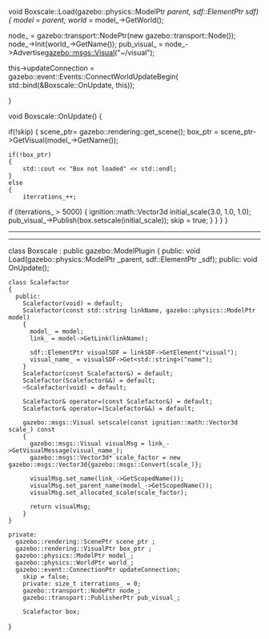 void Boxscale::Load(gazebo::physics::ModelPtr _parent, sdf::ElementPtr sdf)
{
  model_ = _parent;
  world_ = model_->GetWorld();

  node_ = gazebo::transport::NodePtr(new gazebo::transport::Node());
  node_->Init(world_->GetName());
  pub_visual_ = node_->Advertise<gazebo::msgs::Visual>("~/visual");     

  this->updateConnection = gazebo::event::Events::ConnectWorldUpdateBegin(
  std::bind(&Boxscale::OnUpdate, this));    

}

void Boxscale::OnUpdate()
{

if(!skip)
{
    scene_ptr= gazebo::rendering::get_scene();
    box_ptr = scene_ptr->GetVisual(model_->GetName());

    if(!box_ptr)
    {   
        std::cout << "Box not loaded" << std::endl;
    }
    else
    {
        iterrations_++;

  if (iterrations_ > 5000)
  {
            ignition::math::Vector3d initial_scale(3.0, 1.0, 1.0);
            pub_visual_->Publish(box.setscale(initial_scale));
        skip = true;
        }
    }
}
}



















____________
______________________________________________________________________________________________
class Boxscale : public gazebo::ModelPlugin
{
    public: void Load(gazebo::physics::ModelPtr _parent, sdf::ElementPtr _sdf);
    public: void OnUpdate();

    class Scalefactor
    {
      public:
        Scalefactor(void) = default;
        Scalefactor(const std::string linkName, gazebo::physics::ModelPtr model)
        {
          model_ = model;
          link_ = model->GetLink(linkName);

          sdf::ElementPtr visualSDF = linkSDF->GetElement("visual");
          visual_name_ = visualSDF->Get<std::string>("name");
        }
        Scalefactor(const Scalefactor&) = default;
        Scalefactor(Scalefactor&&) = default;
        ~Scalefactor(void) = default;

        Scalefactor& operator=(const Scalefactor&) = default;
        Scalefactor& operator=(Scalefactor&&) = default;

        gazebo::msgs::Visual setscale(const ignition::math::Vector3d scale_) const
        {
          gazebo::msgs::Visual visualMsg = link_->GetVisualMessage(visual_name_);
          gazebo::msgs::Vector3d* scale_factor = new gazebo::msgs::Vector3d{gazebo::msgs::Convert(scale_)};

          visualMsg.set_name(link_->GetScopedName());
          visualMsg.set_parent_name(model_->GetScopedName());
          visualMsg.set_allocated_scale(scale_factor);

          return visualMsg;
        }
    }

    private:
      gazebo::rendering::ScenePtr scene_ptr ;
      gazebo::rendering::VisualPtr box_ptr ;
      gazebo::physics::ModelPtr model_;
      gazebo::physics::WorldPtr world_;
      gazebo::event::ConnectionPtr updateConnection;
        skip = false;
        private: size_t iterrations_ = 0;       
        gazebo::transport::NodePtr node_;
        gazebo::transport::PublisherPtr pub_visual_;

        Scalefactor box;

}